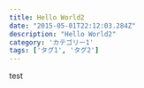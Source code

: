 ```yaml
---
title: Hello World2
date: "2015-05-01T22:12:03.284Z"
description: "Hello World2"
category: 'カテゴリー1'
tags: ['タグ1', 'タグ2']
---
```


test